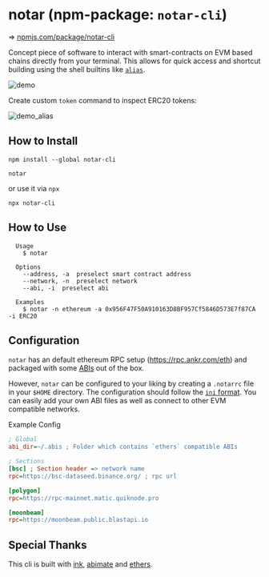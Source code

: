 # notar (npm-package: `notar-cli`)

=> [npmjs.com/package/notar-cli](https://www.npmjs.com/package/notar-cli)

Concept piece of software to interact with smart-contracts on EVM based chains directly from your terminal. This allows for quick access and shortcut building using the shell builtins like [`alias`](https://man7.org/linux/man-pages/man1/alias.1p.html).

![demo](https://user-images.githubusercontent.com/7098556/192083999-e831199f-2479-4ed3-aef9-2f849975f2ae.gif)

Create custom `token` command to inspect ERC20 tokens:

![demo_alias](https://user-images.githubusercontent.com/7098556/192084005-57dd3ee0-51ef-4f14-9e81-0f9a7ed69ff8.gif)

## How to Install

```
npm install --global notar-cli

notar
```

or use it via `npx`

```
npx notar-cli
```

## How to Use

```
  Usage
    $ notar

  Options
    --address, -a  preselect smart contract address
    --network, -n  preselect network
    --abi, -i  preselect abi

  Examples
    $ notar -n ethereum -a 0x956F47F50A910163D8BF957Cf5846D573E7f87CA -i ERC20
```

## Configuration

`notar` has an default ethereum RPC setup (https://rpc.ankr.com/eth) and packaged with some [ABIs](https://github.com/peetzweg/notar/blob/6647ccdb9b5b6532bcf681580bbb93477a219aa9/packages/cli/src/components/ABISelect.tsx#L8-L13) out of the box.

However, `notar` can be configured to your liking by creating a `.notarrc` file in your `$HOME` directory. The configuration should follow the [`ini` format](https://en.wikipedia.org/wiki/INI_file). You can easily add your own ABI files as well as connect to other EVM compatible networks.

Example Config
```ini
; Global
abi_dir=~/.abis ; Folder which contains `ethers` compatible ABIs

; Sections
[bsc] ; Section header => network name
rpc=https://bsc-dataseed.binance.org/ ; rpc url

[polygon]
rpc=https://rpc-mainnet.matic.quiknode.pro

[moonbeam]
rpc=https://moonbeam.public.blastapi.io

```



## Special Thanks

This cli is built with [ink](https://github.com/vadimdemedes/ink), [abimate](https://github.com/peetzweg/abimate) and [ethers](https://github.com/ethers-io/ethers.js/).
